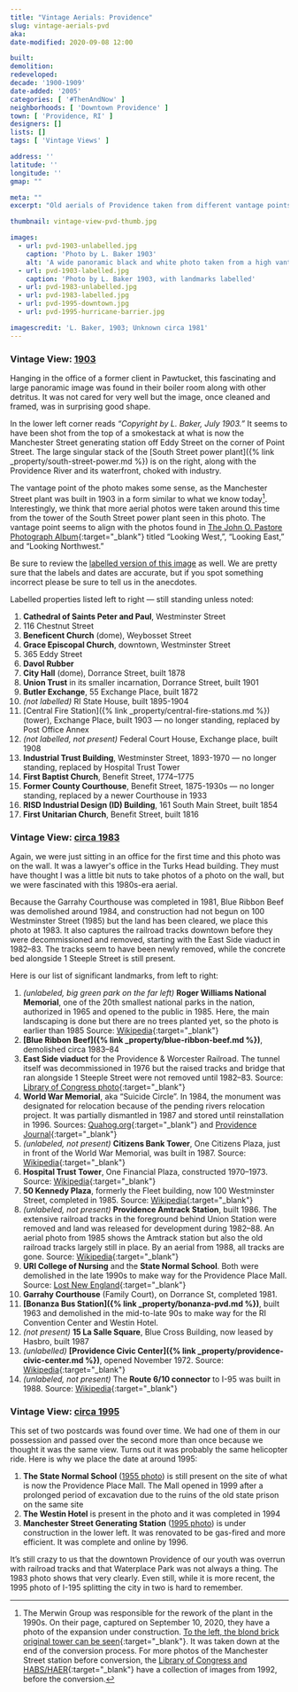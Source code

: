 ```yaml
---
title: "Vintage Aerials: Providence"
slug: vintage-aerials-pvd
aka: 
date-modified: 2020-09-08 12:00

built: 
demolition: 
redeveloped: 
decade: '1900-1909'
date-added: '2005'
categories: [ '#ThenAndNow' ]
neighborhoods: [ 'Downtown Providence' ]
town: [ 'Providence, RI' ]
designers: []
lists: []
tags: [ 'Vintage Views' ]

address: ''
latitude: ''
longitude: ''
gmap: ""

meta: ""
excerpt: "Old aerials of Providence taken from different vantage points and at different times in its development."

thumbnail: vintage-view-pvd-thumb.jpg

images:
  - url: pvd-1903-unlabelled.jpg
    caption: 'Photo by L. Baker 1903'
    alt: 'A wide panoramic black and white photo taken from a high vantage point looking north across the city of Providence at the turn of the 20th century. A dense Jewelry District is in the foreground, with the Providence River harbor on the right and the base of College Hill.'
  - url: pvd-1903-labelled.jpg
    caption: 'Photo by L. Baker 1903, with landmarks labelled'
  - url: pvd-1983-unlabelled.jpg
  - url: pvd-1983-labelled.jpg
  - url: pvd-1995-downtown.jpg
  - url: pvd-1995-hurricane-barrier.jpg

imagescredit: 'L. Baker, 1903; Unknown circa 1981'
---
```


### Vintage View: [1903](#photo-pvd-1903-unlabelled)

Hanging in the office of a former client in Pawtucket, this fascinating and large panoramic image was found in their boiler room along with other detritus. It was not cared for very well but the image, once cleaned and framed, was in surprising good shape. 

In the lower left corner reads _“Copyright by L. Baker, July 1903.”_ It seems to have been shot from the top of a smokestack at what is now the Manchester Street generating station off Eddy Street on the corner of Point Street. The large singular stack of the [South Street power plant]({% link _property/south-street-power.md %}) is on the right, along with the Providence River and its waterfront, choked with industry. 

The vantage point of the photo makes some sense, as the Manchester Street plant was built in 1903 in a form similar to what we know today[^1]. Interestingly, we think that more aerial photos were taken around this time from the tower of the South Street power plant seen in this photo. The vantage point seems to align with the photos found in [The John O. Pastore Photograph Album](//library.providence.edu/spcol/pas_scrbk/pas_scrapb2.html){:target="_blank"} titled “Looking West,”, “Looking East,” and “Looking Northwest.”

[^1]: The Merwin Group was responsible for the rework of the plant in the 1990s. On their page, captured on September 10, 2020, they have a photo of the expansion under construction. [To the left, the blond brick original tower can be seen](http://www.new.merwingroup.com/electric-repowering----manchester-street-station---providence-ri/){:target="_blank"}. It was taken down at the end of the conversion process. For more photos of the Manchester Street station before conversion, the [Library of Congress and HABS/HAER](//www.loc.gov/resource/hhh.ri0458.photos?st=gallery){:target="_blank"} have a collection of images from 1992, before the conversion.  

Be sure to review the [labelled version of this image](#photo-pvd-1903-labelled) as well. We are pretty sure that the labels and dates are accurate, but if you spot something incorrect please be sure to tell us in the anecdotes. 

Labelled properties listed left to right — still standing unless noted:

1. **Cathedral of Saints Peter and Paul**, Westminster Street
1. 116 Chestnut Street 
1. **Beneficent Church** (dome), Weybosset Street
1. **Grace Episcopal Church**, downtown, Westminster Street
1. 365 Eddy Street
1. **Davol Rubber**
1. **City Hall** (dome), Dorrance Street, built 1878
1. **Union Trust** in its smaller incarnation, Dorrance Street, built 1901
1. **Butler Exchange**, 55 Exchange Place, built 1872
1. _(not labelled)_ RI State House, built 1895-1904
1. [Central Fire Station]({% link _property/central-fire-stations.md %}) (tower), Exchange Place, built 1903 — no longer standing, replaced by Post Office Annex
1. _(not labelled, not present)_ Federal Court House, Exchange place, built 1908
1. **Industrial Trust Building**, Westminster Street, 1893-1970 — no longer standing, replaced by Hospital Trust Tower
1. **First Baptist Church**, Benefit Street, 1774–1775
1. **Former County Courthouse**, Benefit Street, 1875-1930s — no longer standing, replaced by a newer Courthouse in 1933
1. **RISD Industrial Design (ID) Building**, 161 South Main Street, built 1854
1. **First Unitarian Church**, Benefit Street, built 1816


### Vintage View: [circa 1983](#photo-pvd-1983-unlabelled)

Again, we were just sitting in an office for the first time and this photo was on the wall. It was a lawyer's office in the Turks Head building. They must have thought I was a little bit nuts to take photos of a photo on the wall, but we were fascinated with this 1980s-era aerial. 

Because the Garrahy Courthouse was completed in 1981, Blue Ribbon Beef was demolished around 1984, and construction had not begun on 100 Westminster Street (1985) but the land has been cleared, we place this photo at 1983. It also captures the railroad tracks downtown before they were decommissioned and removed, starting with the East Side viaduct in 1982–83. The tracks seem to have been newly removed, while the concrete bed alongside 1 Steeple Street is still present. 

Here is our list of significant landmarks, from left to right:

1. _(unlabeled, big green park on the far left)_ **Roger Williams National Memorial**, one of the 20th smallest national parks in the nation, authorized in 1965 and opened to the public in 1985. Here, the main landscaping is done but there are no trees planted yet, so the photo is earlier than 1985 Source: [Wikipedia](//en.wikipedia.org/wiki/Roger_Williams_National_Memorial){:target="_blank"}
1. **[Blue Ribbon Beef]({% link _property/blue-ribbon-beef.md %})**, demolished circa 1983–84
1. **East Side viaduct** for the Providence & Worcester Railroad. The tunnel itself was decommissioned in 1976 but the raised tracks and bridge that ran alongside 1 Steeple Street were not removed until 1982–83. Source: [Library of Congress photo](//www.loc.gov/pictures/item/ri0396.photos.145838p/resource/){:target="_blank"}
1. **World War Memorial**, aka “Suicide Circle”. In 1984, the monument was designated for relocation because of the pending rivers relocation project. It was partially dismantled in 1987 and stored until reinstallation in 1996. Sources: [Quahog.org](//www.quahog.org/factsfolklore/index.php?id=32){:target="_blank"} and [Providence Journal](//www.providencejournal.com/entertainmentlife/20170406/ri-time-lapse-two-locations-for-providences-landmark-world-war-i-memorial){:target="_blank"}
1. _(unlabeled, not present)_ **Citizens Bank Tower**, One Citizens Plaza, just in front of the World War Memorial, was built in 1987. Source: [Wikipedia](//en.wikipedia.org/wiki/One_Citizens_Plaza){:target="_blank"}
1. **Hospital Trust Tower**, One Financial Plaza, constructed 1970–1973. Source: [Wikipedia](//en.wikipedia.org/wiki/One_Financial_Plaza_(Providence)){:target="_blank"}
1. **50 Kennedy Plaza**, formerly the Fleet building, now 100 Westminster Street, completed in 1985. Source: [Wikipedia](//en.wikipedia.org/wiki/50_Kennedy_Plaza){:target="_blank"}
1. _(unlabeled, not present)_ **Providence Amtrack Station**, built 1986. The extensive railroad tracks in the foreground behind Union Station were removed and land was released for development during 1982–88. An aerial photo from 1985 shows the Amtrack station but also the old railroad tracks largely still in place. By an aerial from 1988, all tracks are gone. Source: [Wikipedia](//en.wikipedia.org/wiki/Providence_station){:target="_blank"}
1. **URI College of Nursing** and the **State Normal School**. Both were demolished in the late 1990s to make way for the Providence Place Mall. Source: [Lost New England](//lostnewengland.com/2016/11/rhode-island-normal-school-providence-ri/){:target="_blank"}
1. **Garrahy Courthouse** (Family Court), on Dorrance St, completed 1981. 
1. **[Bonanza Bus Station]({% link _property/bonanza-pvd.md %})**, built 1963 and demolished in the mid-to-late 90s to make way for the RI Convention Center and Westin Hotel.
1. _(not present)_ **15 La Salle Square**, Blue Cross Building, now leased by Hasbro, built 1987
1. _(unlabelled)_ **[Providence Civic Center]({% link _property/providence-civic-center.md %})**, opened November 1972. Source: [Wikipedia](//en.wikipedia.org/wiki/Dunkin%27_Donuts_Center){:target="_blank"}
1. _(unlabeled, not present)_ The **Route 6/10 connector** to I-95 was built in 1988. Source: [Wikipedia](//en.wikipedia.org/wiki/Rhode_Island_Route_10){:target="_blank"}


### Vintage View: [circa 1995](#photo-pvd-1995-downtown)

This set of two postcards was found over time. We had one of them in our possession and passed over the second more than once because we thought it was the same view. Turns out it was probably the same helicopter ride. Here is why we place the date at around 1995:

1. **The State Normal School** ([1955 photo](#photo-pvd-1995-downtown)) is still present on the site of what is now the Providence Place Mall. The Mall opened in 1999 after a prolonged period of excavation due to the ruins of the old state prison on the same site
1. **The Westin Hotel** is present in the photo and it was completed in 1994 
1. **Manchester Street Generating Station** ([1995 photo](#photo-pvd-1995-hurricane-barrier)) is under construction in the lower left. It was renovated to be gas-fired and more efficient. It was complete and online by 1996. 

It’s still crazy to us that the downtown Providence of our youth was overrun with railroad tracks and that Waterplace Park was not always a thing. The 1983 photo shows that very clearly. Even still, while it is more recent, the 1995 photo of I-195 splitting the city in two is hard to remember. 
